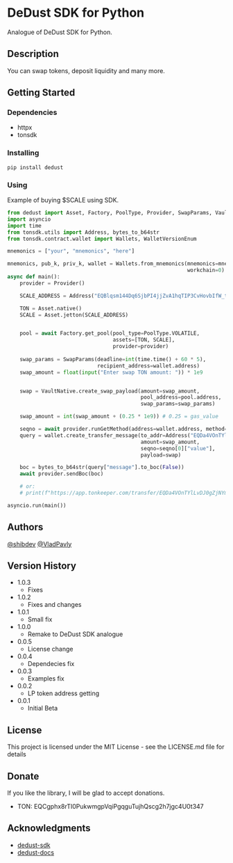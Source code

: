 # DeDust SDK for Python

Analogue of DeDust SDK for Python.

## Description

You can swap tokens, deposit liquidity and many more.

## Getting Started

### Dependencies

* httpx
* tonsdk

### Installing

```
pip install dedust
```

### Using

Example of buying $SCALE using SDK.

```python
from dedust import Asset, Factory, PoolType, Provider, SwapParams, VaultNative
import asyncio
import time
from tonsdk.utils import Address, bytes_to_b64str
from tonsdk.contract.wallet import Wallets, WalletVersionEnum

mnemonics = ["your", "mnemonics", "here"]

mnemonics, pub_k, priv_k, wallet = Wallets.from_mnemonics(mnemonics=mnemonics, version=WalletVersionEnum.v4r2,
                                                          workchain=0)
async def main():
    provider = Provider()

    SCALE_ADDRESS = Address("EQBlqsm144Dq6SjbPI4jjZvA1hqTIP3CvHovbIfW_t-SCALE")

    TON = Asset.native()
    SCALE = Asset.jetton(SCALE_ADDRESS)


    pool = await Factory.get_pool(pool_type=PoolType.VOLATILE,
                                  assets=[TON, SCALE],
                                  provider=provider)
                                  
    swap_params = SwapParams(deadline=int(time.time() + 60 * 5),
                             recipient_address=wallet.address)
    swap_amount = float(input("Enter swap TON amount: ")) * 1e9


    swap = VaultNative.create_swap_payload(amount=swap_amount,
                                           pool_address=pool.address,
                                           swap_params=swap_params)

    swap_amount = int(swap_amount + (0.25 * 1e9)) # 0.25 = gas_value

    seqno = await provider.runGetMethod(address=wallet.address, method="seqno")
    query = wallet.create_transfer_message(to_addr=Address("EQDa4VOnTYlLvDJ0gZjNYm5PXfSmmtL6Vs6A_CZEtXCNICq_"),
                                           amount=swap_amount,
                                           seqno=seqno[0]["value"],
                                           payload=swap)

    boc = bytes_to_b64str(query["message"].to_boc(False))
    await provider.sendBoc(boc)

    # or:
    # print(f"https://app.tonkeeper.com/transfer/EQDa4VOnTYlLvDJ0gZjNYm5PXfSmmtL6Vs6A_CZEtXCNICq_?amount={swap_amount}&bin={bytes_to_b64str(swap.to_boc(False))}")

asyncio.run(main())
```

## Authors

[@shibdev](https://t.me/dogpy)
[@VladPavly](https://t.me/dalvpv)

## Version History

* 1.0.3
    * Fixes
* 1.0.2
    * Fixes and changes
* 1.0.1
    * Small fix
* 1.0.0
    * Remake to DeDust SDK analogue
* 0.0.5
    * License change
* 0.0.4
    * Dependecies fix
* 0.0.3
    * Examples fix
* 0.0.2
    * LP token address getting
* 0.0.1
    * Initial Beta

## License

This project is licensed under the MIT License - see the LICENSE.md file for details

## Donate

If you like the library, I will be glad to accept donations.

* TON: EQCgphx8rTI0PukwmgpVqiPgqguTujhQscg2h7jgc4U0t347

## Acknowledgments

* [dedust-sdk](https://github.com/dedust-io/sdk)
* [dedust-docs](https://api.dedust.io)

